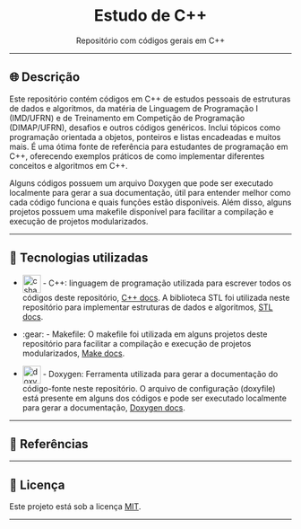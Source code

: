 <h1 align="center"> Estudo de C++</h1>
<p align="center">Repositório com códigos gerais em C++</p>

---



## :globe_with_meridians: Descrição

Este repositório contém códigos em C++ de estudos pessoais de estruturas de dados e algoritmos, da matéria de Linguagem de Programação I (IMD/UFRN) e de Treinamento em Competição de Programação (DIMAP/UFRN), desafios e outros códigos genéricos. Inclui tópicos como programação orientada a objetos, ponteiros e listas encadeadas e muitos mais. É uma ótima fonte de referência para estudantes de programação em C++, oferecendo exemplos práticos de como implementar diferentes conceitos e algoritmos em C++.

Alguns códigos possuem um arquivo Doxygen que pode ser executado localmente para gerar a sua documentação, útil para entender melhor como cada código funciona e quais funções estão disponíveis. Além disso, alguns projetos possuem uma makefile disponível para facilitar a compilação e execução de projetos modularizados.

---



## :wrench: Tecnologias utilizadas

<ul>
<li>
<p>
    <img width="32px" height=32px style="vertical-align: middle" src="https://www.freeiconspng.com/uploads/c--logo-icon-0.png" alt="csharp-logo"/>
    - C++: linguagem de programação utilizada para escrever todos os códigos deste repositório, <a href="https://isocpp.org/">C++ docs</a>. A biblioteca STL foi utilizada neste repositório para implementar estruturas de dados e algoritmos, <a href="http://www.cplusplus.com/reference/stl/">STL docs</a>.
</p>

<li>
<p>
    :gear: - Makefile: O makefile foi utilizada em alguns projetos deste repositório para facilitar a compilação e execução de projetos modularizados, <a href="https://www.gnu.org/software/make/manual/make.html">Make docs</a>.
</p>

<li>
<p>
    <img width="32px" height=32px style="vertical-align: middle" src="https://avatars.githubusercontent.com/u/1300762?v=4" alt="doxygen logo"/>
    - Doxygen: Ferramenta utilizada para gerar a documentação do código-fonte neste repositório. O arquivo de configuração (doxyfile) está presente em alguns dos códigos e pode ser executado localmente para gerar a documentação, <a href="http://www.doxygen.nl/">Doxygen docs</a>.
</p>
</ul>

---




## :bookmark_tabs: Referências

---


## :page_with_curl: Licença

Este projeto está sob a licença <a href="https://github.com/JacquesGomes/Cpp-study/blob/main/LICENSE.txt">MIT</a>.

---
